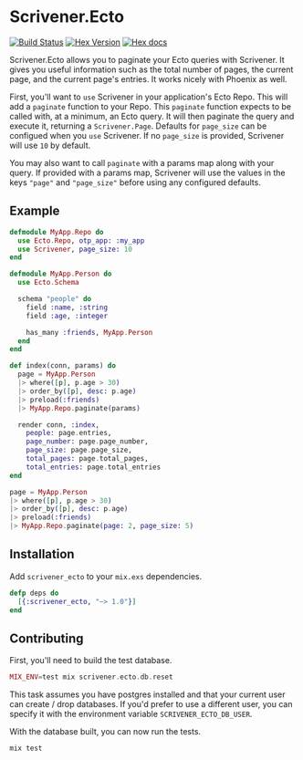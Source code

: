 # Scrivener.Ecto

[![Build Status](https://travis-ci.org/drewolson/scrivener_ecto.svg)](https://travis-ci.org/drewolson/scrivener_ecto) [![Hex Version](http://img.shields.io/hexpm/v/scrivener_ecto.svg?style=flat)](https://hex.pm/packages/scrivener_ecto) [![Hex docs](http://img.shields.io/badge/hex.pm-docs-green.svg?style=flat)](https://hexdocs.pm/scrivener_ecto)

Scrivener.Ecto allows you to paginate your Ecto queries with Scrivener. It gives you useful information such as the total number of pages, the current page, and the current page's entries. It works nicely with Phoenix as well.

First, you'll want to `use` Scrivener in your application's Ecto Repo. This will add a `paginate` function to your Repo. This `paginate` function expects to be called with, at a minimum, an Ecto query. It will then paginate the query and execute it, returning a `Scrivener.Page`. Defaults for `page_size` can be configued when you `use` Scrivener. If no `page_size` is provided, Scrivener will use `10` by default.

You may also want to call `paginate` with a params map along with your query. If provided with a params map, Scrivener will use the values in the keys `"page"` and `"page_size"` before using any configured defaults.

## Example

```elixir
defmodule MyApp.Repo do
  use Ecto.Repo, otp_app: :my_app
  use Scrivener, page_size: 10
end
```

```elixir
defmodule MyApp.Person do
  use Ecto.Schema

  schema "people" do
    field :name, :string
    field :age, :integer

    has_many :friends, MyApp.Person
  end
end
```

```elixir
def index(conn, params) do
  page = MyApp.Person
  |> where([p], p.age > 30)
  |> order_by([p], desc: p.age)
  |> preload(:friends)
  |> MyApp.Repo.paginate(params)

  render conn, :index,
    people: page.entries,
    page_number: page.page_number,
    page_size: page.page_size,
    total_pages: page.total_pages,
    total_entries: page.total_entries
end
```

```elixir
page = MyApp.Person
|> where([p], p.age > 30)
|> order_by([p], desc: p.age)
|> preload(:friends)
|> MyApp.Repo.paginate(page: 2, page_size: 5)
```

## Installation

Add `scrivener_ecto` to your `mix.exs` dependencies.

```elixir
defp deps do
  [{:scrivener_ecto, "~> 1.0"}]
end
```

## Contributing

First, you'll need to build the test database.

```elixir
MIX_ENV=test mix scrivener.ecto.db.reset
```

This task assumes you have postgres installed and that your current user can create / drop databases. If you'd prefer to use a different user, you can specify it with the environment variable `SCRIVENER_ECTO_DB_USER`.

With the database built, you can now run the tests.

```elixir
mix test
```
